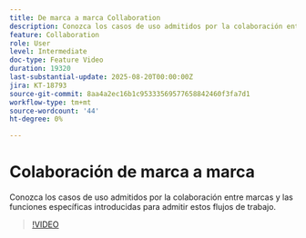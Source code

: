 ```yaml
---
title: De marca a marca Collaboration
description: Conozca los casos de uso admitidos por la colaboración entre marcas y las funciones específicas introducidas para admitir estos flujos de trabajo.
feature: Collaboration
role: User
level: Intermediate
doc-type: Feature Video
duration: 19320
last-substantial-update: 2025-08-20T00:00:00Z
jira: KT-18793
source-git-commit: 8aa4a2ec16b1c95333569577658842460f3fa7d1
workflow-type: tm+mt
source-wordcount: '44'
ht-degree: 0%

---
```



# Colaboración de marca a marca

Conozca los casos de uso admitidos por la colaboración entre marcas y las funciones específicas introducidas para admitir estos flujos de trabajo.

>[!VIDEO](https://video.tv.adobe.com/v/3470936/?learn=on&enablevpops)
